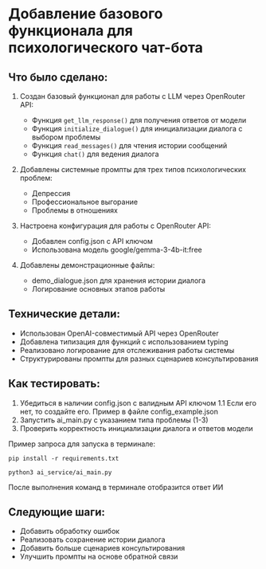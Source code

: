# Добавление базового функционала для психологического чат-бота

## Что было сделано:
1. Создан базовый функционал для работы с LLM через OpenRouter API:
   - Функция `get_llm_response()` для получения ответов от модели
   - Функция `initialize_dialogue()` для инициализации диалога с выбором проблемы
   - Функция `read_messages()` для чтения истории сообщений
   - Функция `chat()` для ведения диалога

2. Добавлены системные промпты для трех типов психологических проблем:
   - Депрессия
   - Профессиональное выгорание
   - Проблемы в отношениях

3. Настроена конфигурация для работы с OpenRouter API:
   - Добавлен config.json с API ключом
   - Использована модель google/gemma-3-4b-it:free

4. Добавлены демонстрационные файлы:
   - demo_dialogue.json для хранения истории диалога
   - Логирование основных этапов работы

## Технические детали:
- Использован OpenAI-совместимый API через OpenRouter
- Добавлена типизация для функций с использованием typing
- Реализовано логирование для отслеживания работы системы
- Структурированы промпты для разных сценариев консультирования

## Как тестировать:
1. Убедиться в наличии config.json с валидным API ключом
    1.1 Если его нет, то создайте его. Пример в файле config_example.json
2. Запустить ai_main.py с указанием типа проблемы (1-3)
3. Проверить корректность инициализации диалога и ответов модели

Пример запроса для запуска в терминале:
```
pip install -r requirements.txt
```
```
python3 ai_service/ai_main.py
```

После выполнения команд в терминале отобразится ответ ИИ 

## Следующие шаги:
- Добавить обработку ошибок
- Реализовать сохранение истории диалога
- Добавить больше сценариев консультирования
- Улучшить промпты на основе обратной связи